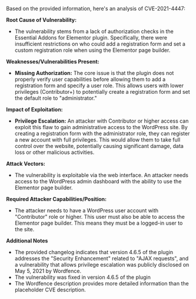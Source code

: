 Based on the provided information, here's an analysis of CVE-2021-4447:

**Root Cause of Vulnerability:**

- The vulnerability stems from a lack of authorization checks in the Essential Addons for Elementor plugin. Specifically, there were insufficient restrictions on who could add a registration form and set a custom registration role when using the Elementor page builder.

**Weaknesses/Vulnerabilities Present:**

- **Missing Authorization:** The core issue is that the plugin does not properly verify user capabilities before allowing them to add a registration form and specify a user role. This allows users with lower privileges (Contributor+) to potentially create a registration form and set the default role to "administrator."

**Impact of Exploitation:**

- **Privilege Escalation:** An attacker with Contributor or higher access can exploit this flaw to gain administrative access to the WordPress site. By creating a registration form with the administrator role, they can register a new account with full privileges. This would allow them to take full control over the website, potentially causing significant damage, data loss or other malicious activities.

**Attack Vectors:**

- The vulnerability is exploitable via the web interface. An attacker needs access to the WordPress admin dashboard with the ability to use the Elementor page builder.

**Required Attacker Capabilities/Position:**

- The attacker needs to have a WordPress user account with "Contributor" role or higher. This user must also be able to access the Elementor page builder. This means they must be a logged-in user to the site.

**Additional Notes**

- The provided changelog indicates that version 4.6.5 of the plugin addresses the "Security Enhancement" related to "AJAX requests", and a vulnerability that allows privilege escalation was publicly disclosed on May 5, 2021 by Wordfence.
- The vulnerability was fixed in version 4.6.5 of the plugin
- The Wordfence description provides more detailed information than the placeholder CVE description.